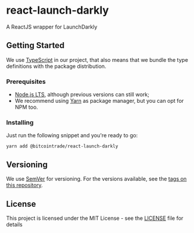 # react-launch-darkly
A ReactJS wrapper for LaunchDarkly

## Getting Started

We use [TypeScript](https://www.typescriptlang.org/) in our project, that also means that we bundle the type definitions with the package distribution.

### Prerequisites

- [Node.js LTS](https://nodejs.org/en/download/), although previous versions can still work;
- We recommend using [Yarn](https://yarnpkg.com/en/docs/install) as package manager, but you can opt for NPM too.


### Installing

Just run the following snippet and you're ready to go:

```
yarn add @bitcointrade/react-launch-darkly
```

## Versioning

We use [SemVer](http://semver.org/) for versioning. For the versions available, see the [tags on this repository](https://github.com/cryptocurrencytrader/react-launch-darkly/tags).

## License

This project is licensed under the MIT License - see the [LICENSE](LICENSE) file for details

